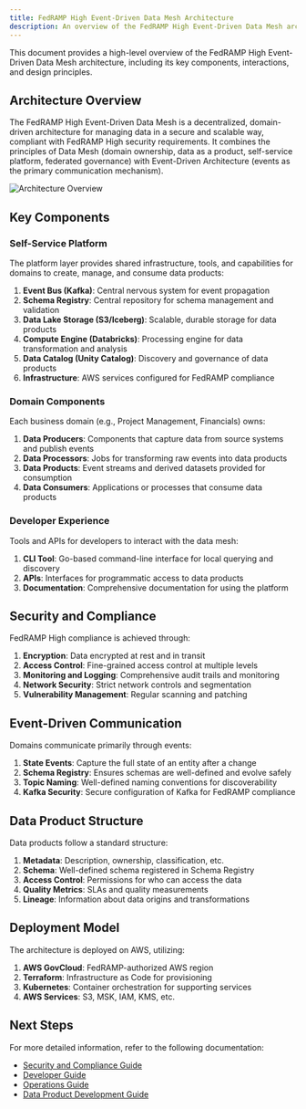 ```yaml
---
title: FedRAMP High Event-Driven Data Mesh Architecture
description: An overview of the FedRAMP High Event-Driven Data Mesh architecture.
---
```


This document provides a high-level overview of the FedRAMP High Event-Driven Data Mesh architecture, including its key components, interactions, and design principles.

## Architecture Overview

The FedRAMP High Event-Driven Data Mesh is a decentralized, domain-driven architecture for managing data in a secure and scalable way, compliant with FedRAMP High security requirements. It combines the principles of Data Mesh (domain ownership, data as a product, self-service platform, federated governance) with Event-Driven Architecture (events as the primary communication mechanism).

![Architecture Overview](/src/assets/architecture-overview.svg)

## Key Components

### Self-Service Platform

The platform layer provides shared infrastructure, tools, and capabilities for domains to create, manage, and consume data products:

1. **Event Bus (Kafka)**: Central nervous system for event propagation
2. **Schema Registry**: Central repository for schema management and validation
3. **Data Lake Storage (S3/Iceberg)**: Scalable, durable storage for data products
4. **Compute Engine (Databricks)**: Processing engine for data transformation and analysis
5. **Data Catalog (Unity Catalog)**: Discovery and governance of data products
6. **Infrastructure**: AWS services configured for FedRAMP compliance

### Domain Components

Each business domain (e.g., Project Management, Financials) owns:

1. **Data Producers**: Components that capture data from source systems and publish events
2. **Data Processors**: Jobs for transforming raw events into data products
3. **Data Products**: Event streams and derived datasets provided for consumption
4. **Data Consumers**: Applications or processes that consume data products

### Developer Experience

Tools and APIs for developers to interact with the data mesh:

1. **CLI Tool**: Go-based command-line interface for local querying and discovery
2. **APIs**: Interfaces for programmatic access to data products
3. **Documentation**: Comprehensive documentation for using the platform

## Security and Compliance

FedRAMP High compliance is achieved through:

1. **Encryption**: Data encrypted at rest and in transit
2. **Access Control**: Fine-grained access control at multiple levels
3. **Monitoring and Logging**: Comprehensive audit trails and monitoring
4. **Network Security**: Strict network controls and segmentation
5. **Vulnerability Management**: Regular scanning and patching

## Event-Driven Communication

Domains communicate primarily through events:

1. **State Events**: Capture the full state of an entity after a change
2. **Schema Registry**: Ensures schemas are well-defined and evolve safely
3. **Topic Naming**: Well-defined naming conventions for discoverability
4. **Kafka Security**: Secure configuration of Kafka for FedRAMP compliance

## Data Product Structure

Data products follow a standard structure:

1. **Metadata**: Description, ownership, classification, etc.
2. **Schema**: Well-defined schema registered in Schema Registry
3. **Access Control**: Permissions for who can access the data
4. **Quality Metrics**: SLAs and quality measurements
5. **Lineage**: Information about data origins and transformations

## Deployment Model

The architecture is deployed on AWS, utilizing:

1. **AWS GovCloud**: FedRAMP-authorized AWS region
2. **Terraform**: Infrastructure as Code for provisioning
3. **Kubernetes**: Container orchestration for supporting services
4. **AWS Services**: S3, MSK, IAM, KMS, etc.

## Next Steps

For more detailed information, refer to the following documentation:

- [Security and Compliance Guide](../security/fedramp-compliance.md)
- [Developer Guide](../developers/getting-started.md)
- [Operations Guide](../operations/deployment.md)
- [Data Product Development Guide](../data-products/creating-data-products.md)
